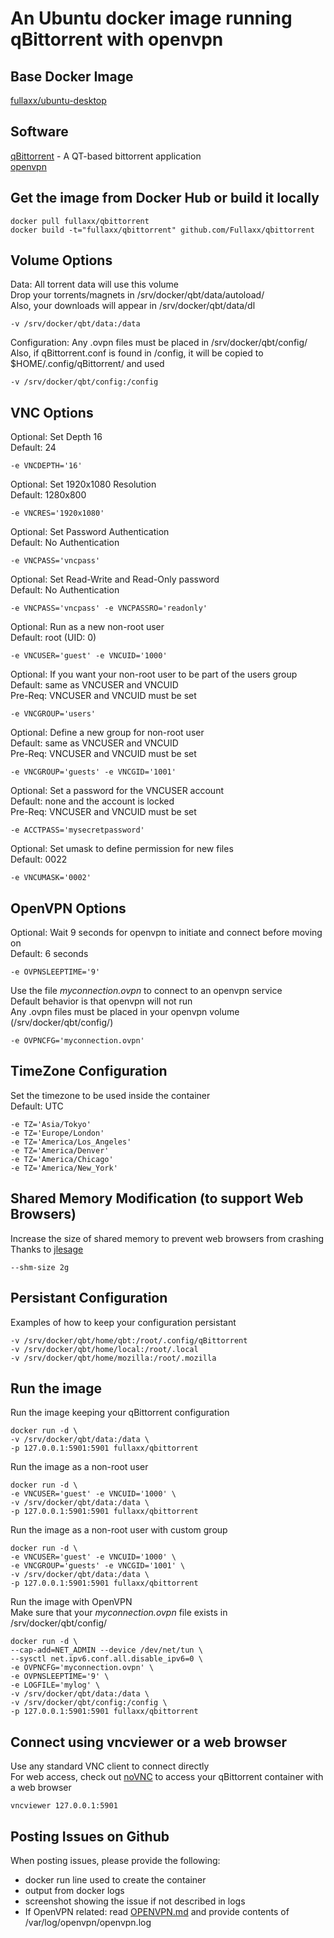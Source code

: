 # An Ubuntu docker image running qBittorrent with openvpn

## Base Docker Image
[fullaxx/ubuntu-desktop](https://hub.docker.com/r/fullaxx/ubuntu-desktop)

## Software
[qBittorrent](https://www.qbittorrent.org/) - A QT-based bittorrent application \
[openvpn](https://openvpn.net/)

## Get the image from Docker Hub or build it locally
```
docker pull fullaxx/qbittorrent
docker build -t="fullaxx/qbittorrent" github.com/Fullaxx/qbittorrent
```

## Volume Options
Data: All torrent data will use this volume \
Drop your torrents/magnets in /srv/docker/qbt/data/autoload/ \
Also, your downloads will appear in /srv/docker/qbt/data/dl
```
-v /srv/docker/qbt/data:/data
```
Configuration: Any .ovpn files must be placed in /srv/docker/qbt/config/ \
Also, if qBittorrent.conf is found in /config, it will be copied to $HOME/.config/qBittorrent/ and used
```
-v /srv/docker/qbt/config:/config
```

## VNC Options
Optional: Set Depth 16 \
Default: 24
```
-e VNCDEPTH='16'
```
Optional: Set 1920x1080 Resolution \
Default: 1280x800
```
-e VNCRES='1920x1080'
```
Optional: Set Password Authentication \
Default: No Authentication
```
-e VNCPASS='vncpass'
```
Optional: Set Read-Write and Read-Only password \
Default: No Authentication
```
-e VNCPASS='vncpass' -e VNCPASSRO='readonly'
```
Optional: Run as a new non-root user \
Default: root (UID: 0)
```
-e VNCUSER='guest' -e VNCUID='1000'
```
Optional: If you want your non-root user to be part of the users group \
Default: same as VNCUSER and VNCUID \
Pre-Req: VNCUSER and VNCUID must be set
```
-e VNCGROUP='users'
```
Optional: Define a new group for non-root user \
Default: same as VNCUSER and VNCUID \
Pre-Req: VNCUSER and VNCUID must be set
```
-e VNCGROUP='guests' -e VNCGID='1001'
```
Optional: Set a password for the VNCUSER account \
Default: none and the account is locked \
Pre-Req: VNCUSER and VNCUID must be set
```
-e ACCTPASS='mysecretpassword'
```
Optional: Set umask to define permission for new files \
Default: 0022
```
-e VNCUMASK='0002'
```

## OpenVPN Options
Optional: Wait 9 seconds for openvpn to initiate and connect before moving on \
Default: 6 seconds
```
-e OVPNSLEEPTIME='9'
```
Use the file *myconnection.ovpn* to connect to an openvpn service \
Default behavior is that openvpn will not run \
Any .ovpn files must be placed in your openvpn volume (/srv/docker/qbt/config/)
```
-e OVPNCFG='myconnection.ovpn'
```

## TimeZone Configuration
Set the timezone to be used inside the container \
Default: UTC
```
-e TZ='Asia/Tokyo'
-e TZ='Europe/London'
-e TZ='America/Los_Angeles'
-e TZ='America/Denver'
-e TZ='America/Chicago'
-e TZ='America/New_York'
```

## Shared Memory Modification (to support Web Browsers)
Increase the size of shared memory to prevent web browsers from crashing \
Thanks to [jlesage](https://hub.docker.com/r/jlesage/firefox/#increasing-shared-memory-size)
```
--shm-size 2g
```

## Persistant Configuration
Examples of how to keep your configuration persistant
```
-v /srv/docker/qbt/home/qbt:/root/.config/qBittorrent
-v /srv/docker/qbt/home/local:/root/.local
-v /srv/docker/qbt/home/mozilla:/root/.mozilla
```

## Run the image
Run the image keeping your qBittorrent configuration
```
docker run -d \
-v /srv/docker/qbt/data:/data \
-p 127.0.0.1:5901:5901 fullaxx/qbittorrent
```
Run the image as a non-root user
```
docker run -d \
-e VNCUSER='guest' -e VNCUID='1000' \
-v /srv/docker/qbt/data:/data \
-p 127.0.0.1:5901:5901 fullaxx/qbittorrent
```
Run the image as a non-root user with custom group
```
docker run -d \
-e VNCUSER='guest' -e VNCUID='1000' \
-e VNCGROUP='guests' -e VNCGID='1001' \
-v /srv/docker/qbt/data:/data \
-p 127.0.0.1:5901:5901 fullaxx/qbittorrent
```
Run the image with OpenVPN \
Make sure that your *myconnection.ovpn* file exists in /srv/docker/qbt/config/
```
docker run -d \
--cap-add=NET_ADMIN --device /dev/net/tun \
--sysctl net.ipv6.conf.all.disable_ipv6=0 \
-e OVPNCFG='myconnection.ovpn' \
-e OVPNSLEEPTIME='9' \
-e LOGFILE='mylog' \
-v /srv/docker/qbt/data:/data \
-v /srv/docker/qbt/config:/config \
-p 127.0.0.1:5901:5901 fullaxx/qbittorrent
```

## Connect using vncviewer or a web browser
Use any standard VNC client to connect directly \
For web access, check out [noVNC](https://hub.docker.com/r/fullaxx/novnc) to access your qBittorrent container with a web browser
```
vncviewer 127.0.0.1:5901
```

## Posting Issues on Github
When posting issues, please provide the following:
* docker run line used to create the container
* output from docker logs
* screenshot showing the issue if not described in logs
* If OpenVPN related: read [OPENVPN.md](https://github.com/Fullaxx/qbittorrent/blob/master/OPENVPN.md) and provide contents of /var/log/openvpn/openvpn.log
